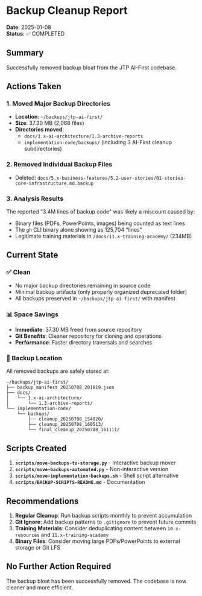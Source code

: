 # Backup Cleanup Report

**Date**: 2025-01-08  
**Status**: ✅ COMPLETED

## Summary

Successfully removed backup bloat from the JTP AI-First codebase.

## Actions Taken

### 1. Moved Major Backup Directories
- **Location**: `~/backups/jtp-ai-first/`
- **Size**: 37.30 MB (2,068 files)
- **Directories moved**:
  - `docs/1.x-ai-architecture/1.3-archive-reports`
  - `implementation-code/backups/` (including 3 AI-First cleanup subdirectories)

### 2. Removed Individual Backup Files
- Deleted: `docs/5.x-business-features/5.2-user-stories/01-stories-core-infrastructure.md.backup`

### 3. Analysis Results
The reported "3.4M lines of backup code" was likely a miscount caused by:
- Binary files (PDFs, PowerPoints, images) being counted as text lines
- The `gh` CLI binary alone showing as 125,704 "lines"
- Legitimate training materials in `/docs/11.x-training-academy/` (234MB)

## Current State

### ✅ Clean
- No major backup directories remaining in source code
- Minimal backup artifacts (only properly organized deprecated folder)
- All backups preserved in `~/backups/jtp-ai-first/` with manifest

### 📊 Space Savings
- **Immediate**: 37.30 MB freed from source repository
- **Git Benefits**: Cleaner repository for cloning and operations
- **Performance**: Faster directory traversals and searches

### 📁 Backup Location
All removed backups are safely stored at:
```
~/backups/jtp-ai-first/
├── backup_manifest_20250708_201819.json
├── docs/
│   └── 1.x-ai-architecture/
│       └── 1.3-archive-reports/
└── implementation-code/
    └── backups/
        ├── cleanup_20250708_154020/
        ├── cleanup_20250708_160513/
        └── final_cleanup_20250708_161111/
```

## Scripts Created

1. **`scripts/move-backups-to-storage.py`** - Interactive backup mover
2. **`scripts/move-backups-automated.py`** - Non-interactive version
3. **`scripts/move-implementation-backups.sh`** - Shell script alternative
4. **`scripts/BACKUP-SCRIPTS-README.md`** - Documentation

## Recommendations

1. **Regular Cleanup**: Run backup scripts monthly to prevent accumulation
2. **Git Ignore**: Add backup patterns to `.gitignore` to prevent future commits
3. **Training Materials**: Consider deduplicating content between `10.x-resources` and `11.x-training-academy`
4. **Binary Files**: Consider moving large PDFs/PowerPoints to external storage or Git LFS

## No Further Action Required

The backup bloat has been successfully removed. The codebase is now cleaner and more efficient.